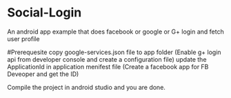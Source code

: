 # Social-Login
An android app example that does facebook or google or G+ login and fetch user profile

#Prerequesite
copy google-services.json file to app folder (Enable g+ login api from developer console and create a configuration file)
update the ApplicationId in application menifest file (Create a facebook app for FB Deveoper and get the ID) 

Compile the project in android studio and you are done.

